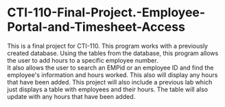 # CTI-110-Final-Project.-Employee-Portal-and-Timesheet-Access
This is a final project for CTI-110. This program works with a previously created database.
Using the tables from the database, this program allows the user to add hours to a specific employee number.  
It also allows the user to search an EMPid or an employee ID and find the employee's information and hours worked. This also will display any hours that have been added.
This project will also include a previous lab which just displays a table with employees and their hours. The table will also update with any hours that have been added.

